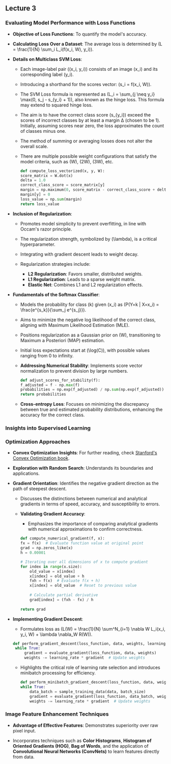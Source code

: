 ## Lecture 3 

### Evaluating Model Performance with Loss Functions

- **Objective of Loss Functions**: To quantify the model's accuracy.

- **Calculating Loss Over a Dataset**: The average loss is determined by \(L = \frac{1}{N} \sum_i L_i(f(x_i, W), y_i)\).

- **Details on Multiclass SVM Loss**:
  - Each image-label pair \((x_i, y_i)\) consists of an image \(x_i\) and its corresponding label \(y_i\).
  
  - Introducing a shorthand for the scores vector: \(s_i = f(x_i, W)\).
  
  - The SVM Loss formula is represented as \(L_i = \sum_{j \neq y_i} \max(0, s_j - s_{y_i} + 1)\), also known as the hinge loss. This formula may extend to squared hinge loss.
  
  - The aim is to have the correct class score \(s_{y_i}\) exceed the scores of incorrect classes by at least a margin Δ (chosen to be 1). Initially, assuming scores near zero, the loss approximates the count of classes minus one.
  
  - The method of summing or averaging losses does not alter the overall scale.
  
  - There are multiple possible weight configurations that satisfy the model criteria, such as \(W\), \(2W\), \(3W\), etc.
  
    ``` python
    def compute_loss_vectorized(x, y, W):
    score_matrix = W.dot(x)
    delta = 1.0
    correct_class_score = score_matrix[y]
    margin = np.maximum(0, score_matrix - correct_class_score + delta)
    margin[y] = 0
    loss_value = np.sum(margin)
    return loss_value
    ```
  
- **Inclusion of Regularization**:
  - Promotes model simplicity to prevent overfitting, in line with Occam's razor principle.
  
  - The regularization strength, symbolized by \(\lambda\), is a critical hyperparameter.
  
  - Integrating with gradient descent leads to weight decay.
  
  - Regularization strategies include:
    - **L2 Regularization**: Favors smaller, distributed weights.
    - **L1 Regularization**: Leads to a sparse weight matrix.
    - **Elastic Net**: Combines L1 and L2 regularization effects.
  
- **Fundamentals of the Softmax Classifier**:
  - Models the probability for class \(k\) given \(x_i\) as \(P(Y=k | X=x_i) = \frac{e^{s_k}}{\sum_j e^{s_j}}\).
  
  - Aims to minimize the negative log likelihood of the correct class, aligning with Maximum Likelihood Estimation (MLE).
  
  - Positions regularization as a Gaussian prior on \(W\), transitioning to Maximum a Posteriori (MAP) estimation.
  
  - Initial loss expectations start at \(\log(C)\), with possible values ranging from 0 to infinity.
  
  - **Addressing Numerical Stability**: Implements score vector normalization to prevent division by large numbers.
  
    ``` python
    def adjust_scores_for_stability(f):
    f_adjusted = f - np.max(f)
    probabilities = np.exp(f_adjusted) / np.sum(np.exp(f_adjusted))
    return probabilities
    ```
  
  - **Cross-entropy Loss**: Focuses on minimizing the discrepancy between true and estimated probability distributions, enhancing the accuracy for the correct class.

### Insights into Supervised Learning

### Optimization Approaches

- **Convex Optimization Insights**: For further reading, check [Stanford's Convex Optimization book](https://stanford.edu/~boyd/cvxbook/).

- **Exploration with Random Search**: Understands its boundaries and applications.

- **Gradient Orientation**: Identifies the negative gradient direction as the path of steepest descent.
  
  - Discusses the distinctions between numerical and analytical gradients in terms of speed, accuracy, and susceptibility to errors.
  
  - **Validating Gradient Accuracy**:
    - Emphasizes the importance of comparing analytical gradients with numerical approximations to confirm correctness.
    
    ``` python
    def compute_numerical_gradient(f, x):
    fx = f(x)  # Evaluate function value at original point
    grad = np.zeros_like(x)
    h = 0.00001
    
    # Iterating over all dimensions of x to compute gradient
    for index in range(x.size):
        old_value = x[index]
        x[index] = old_value + h
        fxh = f(x)  # Evaluate f(x + h)
        x[index] = old_value  # Reset to previous value
        
        # Calculate partial derivative
        grad[index] = (fxh - fx) / h
        
    return grad
    ```

- **Implementing Gradient Descent**:
  - Formulates loss as \(L(W) = \frac{1}{N} \sum^N_{i=1} \nabla W L_i(x_i, y_i, W) + \lambda \nabla_W R(W)\).
  
   ``` python
   def perform_gradient_descent(loss_function, data, weights, learning_rate):
    while True:
        gradient = evaluate_gradient(loss_function, data, weights)
        weights -= learning_rate * gradient  # Update weights
  ```
  
  - Highlights the critical role of learning rate selection and introduces minibatch processing for efficiency.

    ``` python
    def perform_minibatch_gradient_descent(loss_function, data, weights, learning_rate, batch_size=256):
    while True:
        data_batch = sample_training_data(data, batch_size)
        gradient = evaluate_gradient(loss_function, data_batch, weights)
        weights -= learning_rate * gradient  # Update weights
    ```
### Image Feature Enhancement Techniques

- **Advantage of Effective Features**: Demonstrates superiority over raw pixel input.
  
- Incorporates techniques such as **Color Histograms**, **Histogram of Oriented Gradients (HOG)**, **Bag of Words**, and the application of **Convolutional Neural Networks (ConvNets)** to learn features directly from data.
